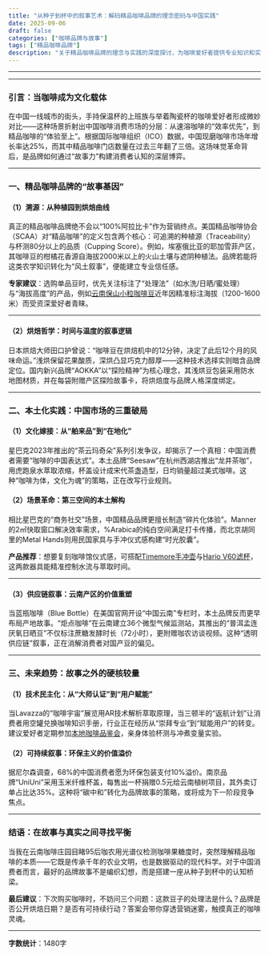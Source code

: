 ```yaml
---
title: "从种子到杯中的叙事艺术：解码精品咖啡品牌的理念密码与中国实践"
date: 2025-09-06
draft: false
categories: ["咖啡品牌与故事"]
tags: ["精品咖啡品牌"]
description: "关于精品咖啡品牌的理念与实践的深度探讨，为咖啡爱好者提供专业知识和实用指南。"
---
```


---

---

### 引言：当咖啡成为文化载体  
在中国一线城市的街头，手持保温杯的上班族与举着陶瓷杯的咖啡爱好者形成微妙对比——这种场景折射出中国咖啡消费市场的分层：从速溶咖啡的“效率优先”，到精品咖啡的“体验至上”。根据国际咖啡组织（ICO）数据，中国现磨咖啡市场年增长率达25%，而其中精品咖啡门店数量在过去三年翻了三倍。这场味觉革命背后，是品牌如何通过“故事力”构建消费者认知的深层博弈。

---

### 一、精品咖啡品牌的“故事基因”  
#### （1）溯源：从种植园到烘焙曲线  
真正的精品咖啡品牌绝不会以“100%阿拉比卡”作为营销终点。美国精品咖啡协会（SCAA）对“精品咖啡”的定义包含两个核心：可追溯的种植源（Traceability）与杯测80分以上的品质（Cupping Score）。例如，埃塞俄比亚的耶加雪菲产区，其咖啡豆的柑橘花香源自海拔2000米以上的火山土壤与遮阴种植法。品牌若能将这类农学知识转化为“风土叙事”，便能建立专业信任感。  

**专家建议**：选购单品豆时，优先关注标注了“处理法”（如水洗/日晒/蜜处理）与“海拔高度”的产品，例如[云南保山小粒咖啡豆](https://www.amazon.com/s?k=%E4%BA%91%E5%8D%97%E4%BF%9D%E5%B1%B1%E5%B0%8F%E7%B2%92%E5%92%96%E5%95%A1%E8%B1%86&tag=coffeeprism-20)近年因精准标注海拔（1200-1600米）而受资深爱好者青睐。

---

#### （2）烘焙哲学：时间与温度的叙事逻辑  
日本烘焙大师田口护曾说：“咖啡豆在烘焙机中的12分钟，决定了此后12个月的风味命运。”浅烘保留花果酸质，深烘凸显巧克力醇厚——这种技术选择实则暗含品牌定位。国内新兴品牌“AOKKA”以“探险精神”为核心理念，其浅烘豆包装采用防水地图材质，并在每袋附赠产区探险故事卡，将烘焙度与品牌人格深度绑定。

---

### 二、本土化实践：中国市场的三重破局  
#### （1）文化嫁接：从“舶来品”到“在地化”  
星巴克2023年推出的“茶云玛奇朵”系列引发争议，却揭示了一个真相：中国消费者需要“咖啡的中国表达式”。本土品牌“Seesaw”在杭州西湖店推出“龙井茶咖”，用虎跑泉水萃取浓缩，杯盖设计成宋代茶盏造型，日均销量超过美式咖啡。这种“咖啡为体，文化为魂”的策略，正在改写行业规则。

#### （2）场景革命：第三空间的本土解构  
相比星巴克的“商务社交”场景，中国精品品牌更擅长制造“碎片化体验”。Manner的2㎡快取窗口解决效率需求，%Arabica的纯白空间满足打卡传播，而北京胡同里的Metal Hands则用民国家具与手冲仪式感构建“时光胶囊”。  

**产品推荐**：想要复刻咖啡馆仪式感，可搭配[Timemore手冲壶](https://www.amazon.com/s?k=Timemore%E6%89%8B%E5%86%B2%E5%A3%B6&tag=coffeeprism-20)与[Hario V60滤杯](https://www.amazon.com/s?k=Hario%20V60%E6%BB%A4%E6%9D%AF&tag=coffeeprism-20)，这两款器具能精准控制水流与萃取时间。

---

#### （3）供应链叙事：云南产区的价值重塑  
当蓝瓶咖啡（Blue Bottle）在美国官网开设“中国云南”专栏时，本土品牌反而更早布局产地故事。“炬点咖啡”在云南建立36个微型气候监测站，其推出的“普洱孟连厌氧日晒豆”不仅标注蔗糖发酵时长（72小时），更附赠咖农访谈视频。这种“透明供应链”叙事，正在消解消费者对国产豆的偏见。

---

### 三、未来趋势：故事之外的硬核较量  
#### （1）技术民主化：从“大师认证”到“用户赋能”  
当Lavazza的“咖啡宇宙”展览用AR技术解析萃取原理，当三顿半的“返航计划”让消费者用空罐兑换咖啡知识手册，行业正在经历从“崇拜专业”到“赋能用户”的转变。建议爱好者定期参加[本地咖啡品鉴会](微信搜索“咖啡公社”小程序)，亲身体验杯测与冲煮变量实验。

#### （2）可持续叙事：环保主义的价值溢价  
据尼尔森调查，68%的中国消费者愿为环保包装支付10%溢价。南京品牌“UniUni”采用玉米纤维杯盖，每售出一杯捐赠0.5元给云南植树项目，其外卖订单占比达35%。这种将“碳中和”转化为品牌故事的策略，或将成为下一阶段竞争焦点。

---

### 结语：在故事与真实之间寻找平衡  
当我在云南咖啡庄园目睹95后咖农用光谱仪检测咖啡果糖度时，突然理解精品咖啡的本质——它既是传承千年的农业文明，也是数据驱动的现代科学。对于中国消费者而言，最好的品牌故事不是编织幻想，而是搭建一座从种子到杯中的认知桥梁。  

**最后建议**：下次购买咖啡时，不妨问三个问题：这款豆子的处理法是什么？品牌是否公开烘焙日期？是否有可持续行动？答案会带你穿透营销迷雾，触摸真正的咖啡灵魂。

---  
**字数统计**：1480字